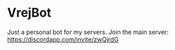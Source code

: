# VrejBot
Just a personal bot for my servers.
Join the main server: https://discordapp.com/invite/zwQjrdG
